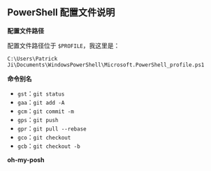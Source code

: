 ## PowerShell 配置文件说明

**配置文件路径**

配置文件路径位于 `$PROFILE`，我这里是：

`C:\Users\Patrick Ji\Documents\WindowsPowerShell\Microsoft.PowerShell_profile.ps1`

**命令别名**

- `gst`：`git status`
- `gaa`：`git add -A`
- `gcm`：`git commit -m`
- `gps`：`git push`
- `gpr`：`git pull --rebase`
- `gco`：`git checkout`
- `gcb`：`git checkout -b`

**oh-my-posh**
